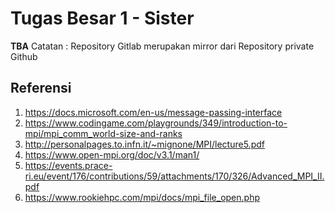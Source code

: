 # Tugas Besar 1 - Sister
**TBA**
Catatan : Repository Gitlab merupakan mirror dari Repository private Github

## Referensi
1. https://docs.microsoft.com/en-us/message-passing-interface
2. https://www.codingame.com/playgrounds/349/introduction-to-mpi/mpi_comm_world-size-and-ranks
3. http://personalpages.to.infn.it/~mignone/MPI/lecture5.pdf
4. https://www.open-mpi.org/doc/v3.1/man1/
5. https://events.prace-ri.eu/event/176/contributions/59/attachments/170/326/Advanced_MPI_II.pdf
6. https://www.rookiehpc.com/mpi/docs/mpi_file_open.php
